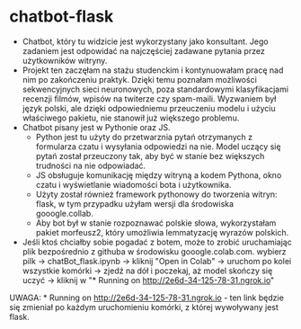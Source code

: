 # chatbot-flask 
- Chatbot, który tu widzicie jest wykorzystany jako konsultant. Jego zadaniem jest odpowidać na najczęściej zadawane pytania przez użytkowników witryny.
- Projekt ten zaczęłam na stażu studenckim i kontynuowałam pracę nad nim po zakończeniu praktyk. Dzięki temu poznałam możliwości sekwencyjnych sieci neuronowych, poza standardowymi klasyfikacjami recenzji filmów, wpisów na twiterze czy spam-maili. Wyzwaniem był język polski, ale dzięki odpowiedniemu przeuczeniu modelu i użyciu właściwego pakietu, nie stanowił już większego problemu.  
- Chatbot pisany jest w Pythonie oraz JS. 
  - Python jest tu użyty do przetwarznia pytań otrzymanych z formularza czatu i wysyłania odpowiedzi na nie. Model uczący się pytań został przeuczony tak, aby być w stanie bez większych trudności na nie odpowiadać.
  - JS obsługuje komunikację między witryną a kodem Pythona, okno czatu i wyświetlanie wiadomości bota i użytkownika. 
  - Użyty został również framework pythonowy do tworzenia witryn: flask, w tym przypadku użyłam wersji dla środowiska gooogle.collab.
  - Aby bot był w stanie rozpoznawać polskie słowa, wykorzystałam pakiet morfeusz2, który umożliwia lemmatyzację wyrazów polskich.
- Jeśli ktoś chciałby sobie pogadać z botem, może to zrobić uruchamiając plik bezpośrednio z githuba w środowisku gooogle.colab.com. 
wybierz pilk -> chatBot_flask.ipynb -> kliknij "Open in Colab" -> uruchom po kolei wszystkie komórki -> zjedź na dół i poczekaj, aż model skończy się uczyć -> kliknij w "* Running on http://2e6d-34-125-78-31.ngrok.io"

UWAGA: * Running on http://2e6d-34-125-78-31.ngrok.io - ten link będzie się zmieniał po każdym uruchomieniu komórki, z której wywoływany jest flask.


